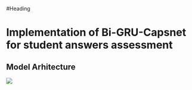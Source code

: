 #Heading
<h1> Implementation of Bi-GRU-Capsnet for student answers assessment </h1>
<h2> Model Arhitecture </h2>
<img src="C:\Users\nisri\Desktop\guthub\capsnet.jpg">


